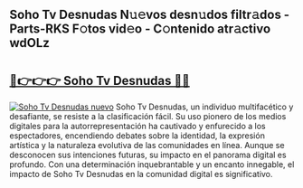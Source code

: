 ## Soho Tv Desnudas N𝚞𝚎vos desn𝚞dos filtr𝚊dos - Parts-RKS F𝚘tos vid𝚎o - C𝚘ntenido atr𝚊ctivo wdOLz

# <h2><a href="http://mb11apv.tromn.icu/?c=Soho+Tv+Desnudas">🔗👉👉👉 Soho Tv Desnudas 🔗🔗</a></h2>

[![Soho Tv Desnudas nuevo](https://i.imgur.com/pEAQMta.gif)](http://mb11apv.tromn.icu/?c=Soho+Tv+Desnudas)
Soho Tv Desnudas, un individuo multifacético y desafiante, se resiste a la clasificación fácil. Su uso pionero de los medios digitales para la autorrepresentación ha cautivado y enfurecido a los espectadores, encendiendo debates sobre la identidad, la expresión artística y la naturaleza evolutiva de las comunidades en línea. Aunque se desconocen sus intenciones futuras, su impacto en el panorama digital es profundo. Con una determinación inquebrantable y un encanto innegable, el impacto de Soho Tv Desnudas en la comunidad digital es significativo.
